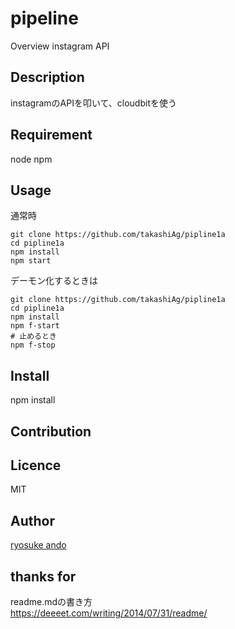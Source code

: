 pipeline
====

Overview
instagram API 

## Description
instagramのAPIを叩いて、cloudbitを使う

## Requirement
node
npm

## Usage
通常時
```bash:bash
git clone https://github.com/takashiAg/pipline1a
cd pipline1a
npm install
npm start
```

デーモン化するときは
```
git clone https://github.com/takashiAg/pipline1a
cd pipline1a
npm install
npm f-start
# 止めるとき
npm f-stop
```

## Install
npm install

## Contribution

## Licence
MIT

## Author
[ryosuke ando](https://github.com/takashiAg/pipline1a)

## thanks for
readme.mdの書き方  
https://deeeet.com/writing/2014/07/31/readme/
